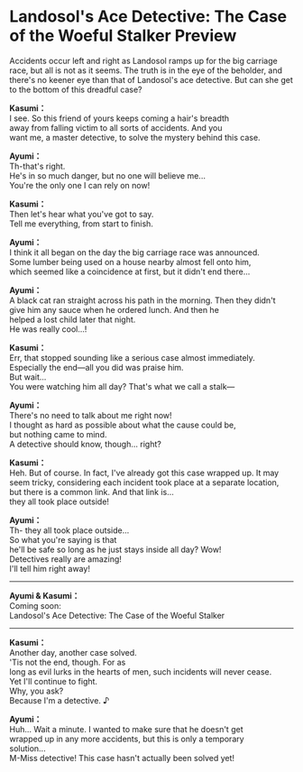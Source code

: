 # Landosol's Ace Detective: The Case of the Woeful Stalker Preview
Accidents occur left and right as Landosol ramps up for the big carriage race, but all is not as it seems. The truth is in the eye of the beholder, and there's no keener eye than that of Landosol's ace detective. But can she get to the bottom of this dreadful case?
  
**Kasumi：**  
I see. So this friend of yours keeps coming a hair's breadth  
away from falling victim to all sorts of accidents. And you  
want me, a master detective, to solve the mystery behind this case.  
  
**Ayumi：**  
Th-that's right.  
He's in so much danger, but no one will believe me...  
You're the only one I can rely on now!  
  
**Kasumi：**  
Then let's hear what you've got to say.  
Tell me everything, from start to finish.  
  
**Ayumi：**  
I think it all began on the day the big carriage race was announced.  
Some lumber being used on a house nearby almost fell onto him,  
which seemed like a coincidence at first, but it didn't end there...  
  
**Ayumi：**  
A black cat ran straight across his path in the morning. Then they didn't  
give him any sauce when he ordered lunch. And then he  
helped a lost child later that night.  
He was really cool...!  
  
**Kasumi：**  
Err, that stopped sounding like a serious case almost immediately.  
Especially the end—all you did was praise him.  
But wait...  
You were watching him all day? That's what we call a stalk—  
  
**Ayumi：**  
There's no need to talk about me right now!  
I thought as hard as possible about what the cause could be,  
but nothing came to mind.  
A detective should know, though... right?  
  
**Kasumi：**  
Heh. But of course. In fact, I've already got this case wrapped up. It may  
seem tricky, considering each incident took place at a separate location,  
but there is a common link. And that link is...  
they all took place outside!  
  
**Ayumi：**  
Th- they all took place outside...  
So what you're saying is that  
he'll be safe so long as he just stays inside all day? Wow!  
Detectives really are amazing!  
I'll tell him right away!  
  

---  
  
**Ayumi & Kasumi：**  
Coming soon:  
Landosol's Ace Detective: The Case of the Woeful Stalker  
  

---  
  
**Kasumi：**  
Another day, another case solved.  
'Tis not the end, though. For as  
long as evil lurks in the hearts of men, such incidents will never cease.  
Yet I'll continue to fight.  
Why, you ask?  
Because I'm a detective. ♪  
  
**Ayumi：**  
Huh... Wait a minute. I wanted to make sure that he doesn't get  
wrapped up in any more accidents, but this is only a temporary  
solution...  
M-Miss detective! This case hasn't actually been solved yet!  
